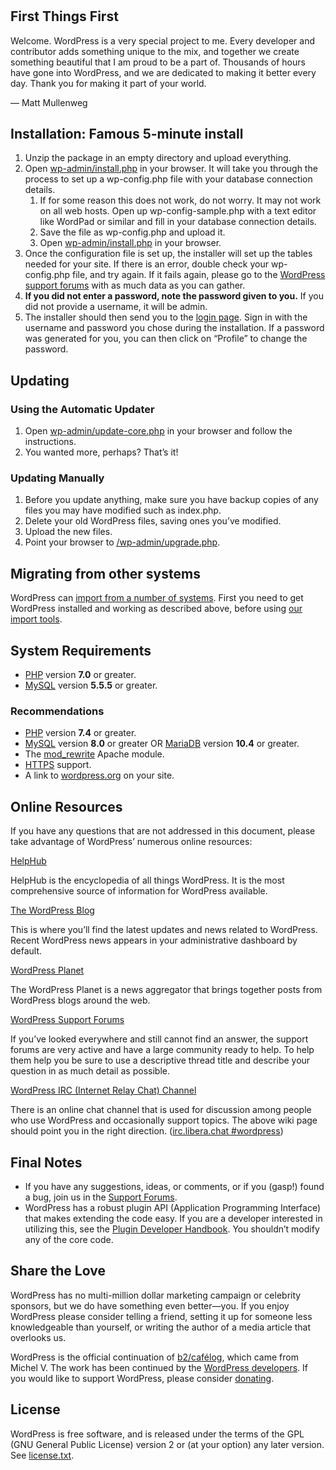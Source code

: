 #
## **First Things First**
Welcome. WordPress is a very special project to me. Every developer and contributor adds something unique to the mix, and together we create something beautiful that I am proud to be a part of. Thousands of hours have gone into WordPress, and we are dedicated to making it better every day. Thank you for making it part of your world.

— Matt Mullenweg
## **Installation: Famous 5-minute install**
1. Unzip the package in an empty directory and upload everything.
1. Open [wp-admin/install.php](wp-admin/install.php) in your browser. It will take you through the process to set up a wp-config.php file with your database connection details. 
   1. If for some reason this does not work, do not worry. It may not work on all web hosts. Open up wp-config-sample.php with a text editor like WordPad or similar and fill in your database connection details.
   1. Save the file as wp-config.php and upload it.
   1. Open [wp-admin/install.php](wp-admin/install.php) in your browser.
1. Once the configuration file is set up, the installer will set up the tables needed for your site. If there is an error, double check your wp-config.php file, and try again. If it fails again, please go to the [WordPress support forums](https://wordpress.org/support/forums/) with as much data as you can gather.
1. **If you did not enter a password, note the password given to you.** If you did not provide a username, it will be admin.
1. The installer should then send you to the [login page](wp-login.php). Sign in with the username and password you chose during the installation. If a password was generated for you, you can then click on “Profile” to change the password.
## **Updating**
### **Using the Automatic Updater**
1. Open [wp-admin/update-core.php](wp-admin/update-core.php) in your browser and follow the instructions.
1. You wanted more, perhaps? That’s it!
### **Updating Manually**
1. Before you update anything, make sure you have backup copies of any files you may have modified such as index.php.
1. Delete your old WordPress files, saving ones you’ve modified.
1. Upload the new files.
1. Point your browser to [/wp-admin/upgrade.php](wp-admin/upgrade.php).
## **Migrating from other systems**
WordPress can [import from a number of systems](https://wordpress.org/documentation/article/importing-content/). First you need to get WordPress installed and working as described above, before using [our import tools](wp-admin/import.php).
## **System Requirements**
- [PHP](https://secure.php.net/) version **7.0** or greater.
- [MySQL](https://www.mysql.com/) version **5.5.5** or greater.
### **Recommendations**
- [PHP](https://secure.php.net/) version **7.4** or greater.
- [MySQL](https://www.mysql.com/) version **8.0** or greater OR [MariaDB](https://mariadb.org/) version **10.4** or greater.
- The [mod_rewrite](https://httpd.apache.org/docs/2.2/mod/mod_rewrite.html) Apache module.
- [HTTPS](https://wordpress.org/news/2016/12/moving-toward-ssl/) support.
- A link to [wordpress.org](https://wordpress.org/) on your site.
## **Online Resources**
If you have any questions that are not addressed in this document, please take advantage of WordPress’ numerous online resources:

[HelpHub](https://wordpress.org/documentation/)

HelpHub is the encyclopedia of all things WordPress. It is the most comprehensive source of information for WordPress available.

[The WordPress Blog](https://wordpress.org/news/)

This is where you’ll find the latest updates and news related to WordPress. Recent WordPress news appears in your administrative dashboard by default.

[WordPress Planet](https://planet.wordpress.org/)

The WordPress Planet is a news aggregator that brings together posts from WordPress blogs around the web.

[WordPress Support Forums](https://wordpress.org/support/forums/)

If you’ve looked everywhere and still cannot find an answer, the support forums are very active and have a large community ready to help. To help them help you be sure to use a descriptive thread title and describe your question in as much detail as possible.

[WordPress IRC (Internet Relay Chat) Channel](https://make.wordpress.org/support/handbook/appendix/other-support-locations/introduction-to-irc/)

There is an online chat channel that is used for discussion among people who use WordPress and occasionally support topics. The above wiki page should point you in the right direction. ([irc.libera.chat #wordpress](https://web.libera.chat/#wordpress))
## **Final Notes**
- If you have any suggestions, ideas, or comments, or if you (gasp!) found a bug, join us in the [Support Forums](https://wordpress.org/support/forums/).
- WordPress has a robust plugin API (Application Programming Interface) that makes extending the code easy. If you are a developer interested in utilizing this, see the [Plugin Developer Handbook](https://developer.wordpress.org/plugins/). You shouldn’t modify any of the core code.
## **Share the Love**
WordPress has no multi-million dollar marketing campaign or celebrity sponsors, but we do have something even better—you. If you enjoy WordPress please consider telling a friend, setting it up for someone less knowledgeable than yourself, or writing the author of a media article that overlooks us.

WordPress is the official continuation of [b2/cafélog](https://cafelog.com/), which came from Michel V. The work has been continued by the [WordPress developers](https://wordpress.org/about/). If you would like to support WordPress, please consider [donating](https://wordpress.org/donate/).
## **License**
WordPress is free software, and is released under the terms of the GPL (GNU General Public License) version 2 or (at your option) any later version. See [license.txt](license.txt).
